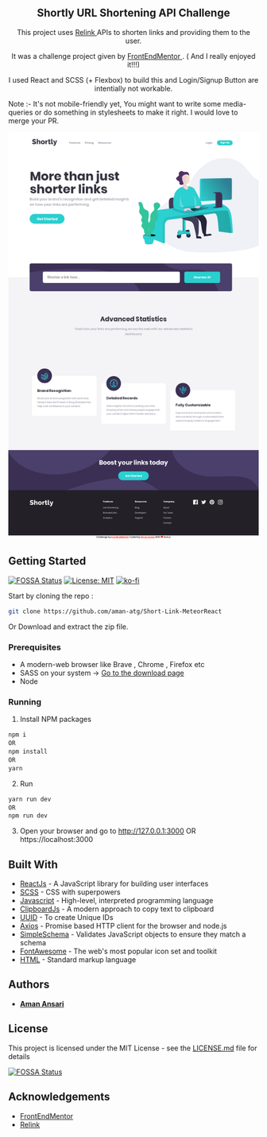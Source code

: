 <h2  align="center" > Shortly URL Shortening API Challenge </h2>
   <p align="center">This project uses <a href="https://rel.ink"> Relink </a> APIs to shorten links and providing them to the user.  </p >
  <p align="center"> It was a challenge project given by <a href="https://frontendmentor.io"> FrontEndMentor </a> . ( And I really enjoyed it!!!)   </p >
   <p align="center">I used React and SCSS (+ Flexbox) to build this and Login/Signup Button are intentially not workable. </p>
   <p> Note :- It's not mobile-friendly yet, You might want to write some media-queries or do something in stylesheets to make it right. I would love to merge your PR. <p/>
   <p align="center"> <img  src="./public/images/Shortly.png"> </p>
 
## Getting Started
[![FOSSA Status](https://app.fossa.io/api/projects/git%2Bgithub.com%2Faman-atg%2FShortly-Landing-Page.svg?type=shield)](https://app.fossa.io/projects/git%2Bgithub.com%2Faman-atg%2FShortly-Landing-Page?ref=badge_shield)
[![License: MIT](https://img.shields.io/badge/License-MIT-green.svg)](https://opensource.org/licenses/MIT)
[![ko-fi](https://www.ko-fi.com/img/githubbutton_sm.svg)](https://ko-fi.com/M4M71JFN8)


Start by cloning the repo : 
```sh
git clone https://github.com/aman-atg/Short-Link-MeteorReact
```
Or Download and extract the zip file.

### Prerequisites

* A modern-web browser like Brave , Chrome , Firefox etc
* SASS on your system -> [Go to the download page](https://sass-lang.com/install)
* Node

### Running

1. Install NPM packages
```sh
npm i 
OR
npm install
OR
yarn 
```
2. Run 
```sh
yarn run dev 
OR
npm run dev
```
3. Open your browser and go to http://127.0.0.1:3000 OR https://localhost:3000

## Built With

* [ReactJs](https://reactjs.org) - A JavaScript library for building user interfaces
* [SCSS](https://sass-lang.com) - CSS with superpowers
* [Javascript](https://www.javascript.com/) - High-level, interpreted programming language
* [ClipboardJs](https://clipboardjs.com) - A modern approach to copy text to clipboard
* [UUID](https://www.npmjs.com/package/uuid) - To create Unique IDs
* [Axios](https://www.npmjs.com/package/axios) - Promise based HTTP client for the browser and node.js
* [SimpleSchema](https://github.com/aldeed/simple-schema-js) - Validates JavaScript objects to ensure they match a schema
* [FontAwesome](https://fontawesome.com/) - The web's most popular icon set and toolkit
* [HTML](https://www.html.com/) - Standard markup language

## Authors

* **[Aman Ansari](https://github.com/aman-atg)**

## License

This project is licensed under the MIT License - see the [LICENSE.md](https://github.com/aman-atg/Shortly-Landing-Page/blob/master/LICENSE) file for details


[![FOSSA Status](https://app.fossa.io/api/projects/git%2Bgithub.com%2Faman-atg%2FShortly-Landing-Page.svg?type=large)](https://app.fossa.io/projects/git%2Bgithub.com%2Faman-atg%2FShortly-Landing-Page?ref=badge_large)

## Acknowledgements

* [FrontEndMentor](https://frontendmentor.io)
* [Relink](https://rel.ink)
